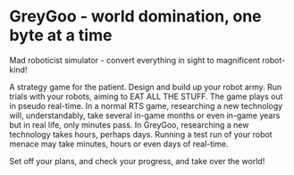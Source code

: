 # GreyGoo - world domination, one byte at a time

Mad roboticist simulator - convert everything in sight to magnificent robot-kind!

A strategy game for the patient. Design and build up your robot army. Run trials with your robots, aiming to EAT ALL THE STUFF. The game plays out in pseudo real-time. In a normal RTS game, researching a new technology will, understandably, take several in-game months or even in-game years but in real life, only minutes pass. In GreyGoo, researching a new technology takes hours, perhaps days. Running a test run of your robot menace may take minutes, hours or even days of real-time.

Set off your plans, and check your progress, and take over the world!